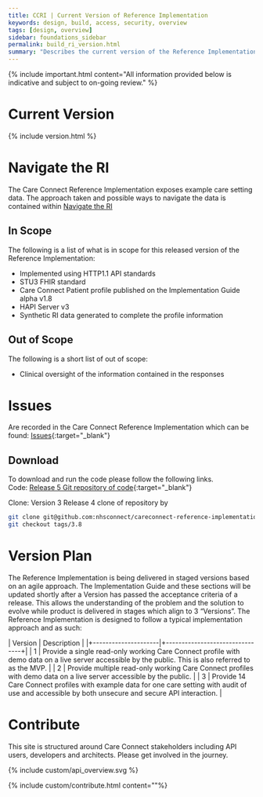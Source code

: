 ```yaml
---
title: CCRI | Current Version of Reference Implementation
keywords: design, build, access, security, overview
tags: [design, overview]
sidebar: foundations_sidebar
permalink: build_ri_version.html
summary: "Describes the current version of the Reference Implementation"
---
```


{% include important.html content="All information provided below is indicative and subject to on-going review." %}


# Current Version #

{% include version.html %}


# Navigate the RI #

The Care Connect Reference Implementation exposes example care setting data. The approach taken and possible ways to navigate the data is contained within [Navigate the RI](build_ri_navigate.html)


## In Scope ##

The following is a list of what is in scope for this released version of the Reference Implementation:
- Implemented using HTTP1.1 API standards
- STU3 FHIR standard
- Care Connect Patient profile published on the Implementation Guide alpha v1.8
- HAPI Server v3
- Synthetic RI data generated to complete the profile information


## Out of Scope ##

The following is a short list of out of scope:
- Clinical oversight of the information contained in the responses

# Issues #

Are recorded in the Care Connect Reference Implementation which can be found:
[Issues](https://github.com/nhsconnect/careconnect-reference-implementation/issues){:target="_blank"}


## Download ##
To download and run the code please follow the following links.
<br/>
Code: [Release 5 Git repository of code](https://github.com/nhsconnect/careconnect-reference-implementation/tree/3.8){:target="_blank"}

Clone: Version 3 Release 4 clone of repository by 

```Bash
git clone git@github.com:nhsconnect/careconnect-reference-implementation.git
git checkout tags/3.8
```

# Version Plan #

The Reference Implementation is being delivered in staged versions based on an agile approach. The Implementation Guide and these sections will be updated shortly after a Version has passed the acceptance criteria of a release. This allows the understanding of the problem and the solution to evolve while product is delivered in stages which align to 3 “Versions”. The Reference Implementation is designed to follow a typical implementation approach and as such:

| Version              |  Description    |
|+---------------------|+--------------------------------+|
| 1 | Provide a single read-only working Care Connect profile with demo data on a live server accessible by the public. This is also referred to as the MVP. |
| 2 |  Provide multiple read-only working Care Connect profiles with demo data on a live server accessible by the public. |
| 3 | Provide 14 Care Connect profiles with example data for one care setting with audit of use and accessible by both unsecure and secure API interaction. |


# Contribute #

This site is structured around Care Connect stakeholders including API users, developers and architects. Please get involved in the journey.

{% include custom/api_overview.svg %}

{% include custom/contribute.html content=""%}
